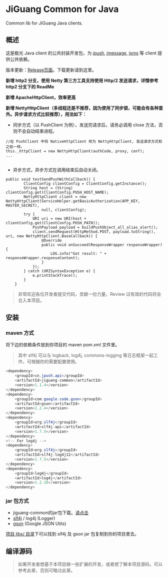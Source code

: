 # JiGuang Common for Java

Common lib for JiGuang Java clients. 

## 概述

这是极光 Java client 的公共封装开发包，为 [jpush](https://github.com/jpush/jpush-api-java-client), [jmessage](https://github.com/jpush/jmessage-api-java-client), [jsms](https://github.com/jpush/jsms-api-java-client) 等 client 提供公共依赖。

版本更新：[Release页面](https://github.com/jpush/jiguang-java-client-common/releases)。下载更新请到这里。

**新增 http2 分支，使用 Netty 第三方工具支持使用 Http/2 发送请求，详情参考 http2 分支下的 ReadMe**

**新增 ApacheHttpClient，效率更高**

**新增 NettyHttpClient（多线程还是不推荐，因为使用了同步锁，可能会有各种意外。异步请求方式比较推荐），用法如下：**

- 同步方式（以 PushClient 为例），发送完请求后，请务必调用 close 方法，否则不会自动结束进程。

```
//在 PushClient 中将 NativeHttpClient 改为 NettyHttpClient, 发送请求方式和之前一样。
this._httpClient = new NettyHttpClient(authCode, proxy, conf);
...


```

- 异步方式，异步方式在调用结束后自动关闭。

```
public void testSendPushWithCallback() {
        ClientConfig clientConfig = ClientConfig.getInstance();
        String host = (String) clientConfig.get(ClientConfig.PUSH_HOST_NAME);
        NettyHttpClient client = new NettyHttpClient(ServiceHelper.getBasicAuthorization(APP_KEY, MASTER_SECRET),
                null, clientConfig);
        try {
            URI uri = new URI(host + clientConfig.get(ClientConfig.PUSH_PATH));
            PushPayload payload = buildPushObject_all_alias_alert();
            client.sendRequest(HttpMethod.POST, payload.toString(), uri, new NettyHttpClient.BaseCallback() {
                @Override
                public void onSucceed(ResponseWrapper responseWrapper) {
                    LOG.info("Got result: " + responseWrapper.responseContent);
                }
            });
        } catch (URISyntaxException e) {
            e.printStackTrace();
        }
    }
```

> 非常欢迎各位开发者提交代码，贡献一份力量，Review 过有效的代码将会合入本项目。


## 安装

### maven 方式

将下边的依赖条件放到你项目的 maven pom.xml 文件里。
> 其中 slf4j 可以与 logback, log4j, commons-logging 等日志框架一起工作，可根据你的需要配置使用。

```Java
<dependency>
    <groupId>cn.jpush.api</groupId>
    <artifactId>jiguang-common</artifactId>
    <version>1.1.4</version>
</dependency>
<dependency>
	<groupId>com.google.code.gson</groupId>
	<artifactId>gson</artifactId>
	<version>2.2.4</version>
</dependency>
<dependency>
	<groupId>org.slf4j</groupId>
	<artifactId>slf4j-api</artifactId>
	<version>1.7.5</version>
</dependency>
<!-- For log4j -->
<dependency>
	<groupId>org.slf4j</groupId>
	<artifactId>slf4j-log4j12</artifactId>
	<version>1.7.5</version>
</dependency>
<dependency>
	<groupId>log4j</groupId>
	<artifactId>log4j</artifactId>
	<version>1.2.16</version>
</dependency>
```

### jar 包方式

* jiguang-common的jar包下载。[请点击](https://github.com/jpush/jiguang-java-client-common/releases)
* [slf4j](http://www.slf4j.org/) / log4j (Logger)
* [gson](https://code.google.com/p/google-gson/) (Google JSON Utils)

[项目 libs/ 目录](https://github.com/jpush/jiguang-java-client-common/tree/master/libs)下可以找到 slf4j 及 gson jar 包复制到你的项目里去。

## 编译源码

> 如果开发者想基于本项目做一些扩展的开发，或者想了解本项目源码，可以参考此章，否则可略过此章。

